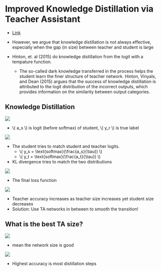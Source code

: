 # Improved Knowledge Distillation via Teacher Assistant

* [Link](https://arxiv.org/pdf/1902.03393.pdf)

* However, we argue that knowledge distillation is not always effective, especially when the gap (in size) between
teacher and student is large

* Hinton, et. al (2015) do knowledge distillation from the logit with a tempature function.
    * The so-called dark knowledge transferred in the process helps the student learn the finer structure of teacher network. Hinton, Vinyals, and Dean (2015) argues that the success of knowledge distillation is attributed to the logit distribution of the incorrect outputs, which provides information on the similarity between output categories.

## Knowledge Distillation

![](https://i.imgur.com/I3TbjGP.png)

* \\( a_s \\) is logit (before softmax) of student, \\( y_r \\) is true label

![](https://i.imgur.com/prFCVW1.png)

* The student tries to match student and teacher logits.
    * \\( y_s = \text{softmax}(\frac{a_s}{\tau}) \\)
    * \\( y_t = \text{softmax}(\frac{a_t}{\tau}) \\)
* KL divergence tries to match the two distributions

![](https://i.imgur.com/5mb4wyg.png)

* The final loss function

![](https://i.imgur.com/SqMzJ7s.png)

* Teacher accuracy increases as teacher size increases yet student size decreases
* Solution: Use TA networks in between to smooth the transition!

## What is the best TA size?

![](https://i.imgur.com/C6cWTkf.png)

* mean the network size is good

![](https://i.imgur.com/CxjetZa.png)

* Highest accuracy is most distillation steps
